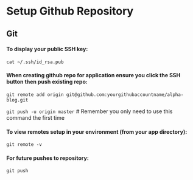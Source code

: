 # Setup Github Repository

## Git

#### To display your public SSH key:

`cat ~/.ssh/id_rsa.pub`

#### When creating github repo for application ensure you click the SSH button then push existing repo:

`git remote add origin git@github.com:yourgithubaccountname/alpha-blog.git`

`git push -u origin master` \# Remember you only need to use this command the first time

#### To view remotes setup in your environment \(from your app directory\):

`git remote -v`

#### For future pushes to repository:

`git push`

